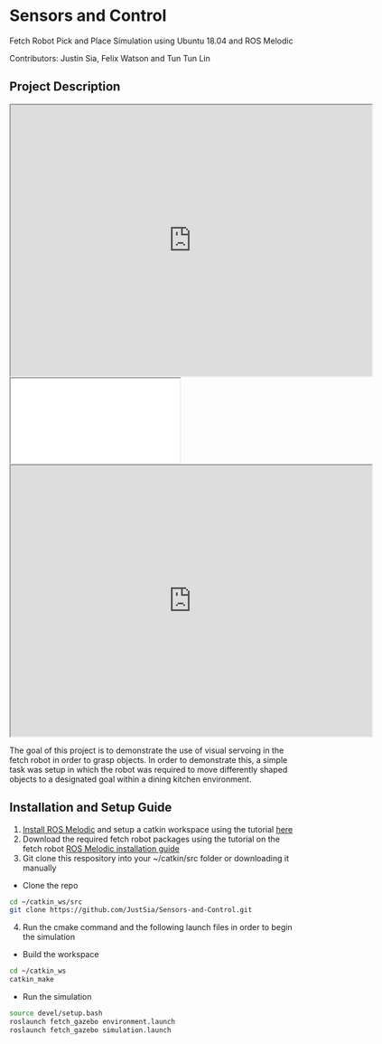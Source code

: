 # Sensors and Control
 Fetch Robot Pick and Place Simulation using Ubuntu 18.04 and ROS Melodic
 
 Contributors: Justin Sia, Felix Watson and Tun Tun Lin
 
 ## Project Description
 <!DOCTYPE html>
<html>
<body>
  
  <iframe src="https://drive.google.com/file/d/1k5hlrz_heq6OpywA9cQgUaULV4gMZsIM/preview" width="640" height="480" allow="autoplay"></iframe>
  <iframe allowfullscreen="allowfullscreen" src="your_page_url/preview" ></iframe>

</body>
</html>
 <iframe src="https://drive.google.com/file/d/1k5hlrz_heq6OpywA9cQgUaULV4gMZsIM/preview" width="640" height="480" allow="autoplay"></iframe>
 
 The goal of this project is to demonstrate the use of visual servoing in the fetch robot in order to grasp objects. In order to demonstrate this, a simple task was setup in which the robot was required to move differently shaped objects to a designated goal within a dining kitchen environment. 
 
 ## Installation and Setup Guide
 1. [Install ROS Melodic](http://wiki.ros.org/melodic/Installation/Ubuntu) and setup a catkin workspace using the tutorial [here](http://wiki.ros.org/catkin/Tutorials/create_a_workspace)
 2. Download the required fetch robot packages using the tutorial on the fetch robot [ROS Melodic installation guide](https://docs.fetchrobotics.com/indigo_to_melodic.html)
 3. Git clone this respository into your ~/catkin/src folder or downloading it manually
 * Clone the repo
 ```sh
 cd ~/catkin_ws/src
 git clone https://github.com/JustSia/Sensors-and-Control.git
 ```
 4. Run the cmake command and the following launch files in order to begin the simulation
 * Build the workspace
 ```sh
 cd ~/catkin_ws
 catkin_make
 ```
 * Run the simulation
 ```sh
 source devel/setup.bash
 roslaunch fetch_gazebo environment.launch 
 roslaunch fetch_gazebo simulation.launch  
 ```
